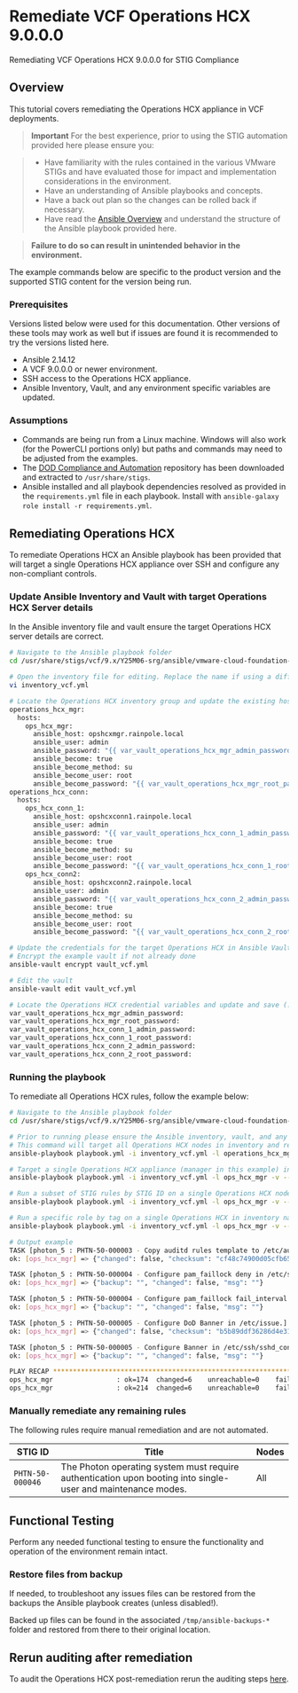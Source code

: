 # Remediate VCF Operations HCX 9.0.0.0
Remediating VCF Operations HCX 9.0.0.0 for STIG Compliance

## Overview
This tutorial covers remediating the Operations HCX appliance in VCF deployments.  

> **Important** For the best experience, prior to using the STIG automation provided here please ensure you:  

> - Have familiarity with the rules contained in the various VMware STIGs and have evaluated those for impact and implementation considerations in the environment.  
> - Have an understanding of Ansible playbooks and concepts.
> - Have a back out plan so the changes can be rolled back if necessary.
> - Have read the [Ansible Overview](/docs/tutorials/cloud-foundation-9x/ansible-playbook-overview.md) and understand the structure of the Ansible playbook provided here.

> **Failure to do so can result in unintended behavior in the environment.**  

The example commands below are specific to the product version and the supported STIG content for the version being run.

### Prerequisites
Versions listed below were used for this documentation. Other versions of these tools may work as well but if issues are found it is recommended to try the versions listed here.  

* Ansible 2.14.12
* A VCF 9.0.0.0 or newer environment.
* SSH access to the Operations HCX appliance.
* Ansible Inventory, Vault, and any environment specific variables are updated.

### Assumptions
* Commands are being run from a Linux machine. Windows will also work (for the PowerCLI portions only) but paths and commands may need to be adjusted from the examples.
* The [DOD Compliance and Automation](https://github.com/vmware/dod-compliance-and-automation) repository has been downloaded and extracted to `/usr/share/stigs`.
* Ansible installed and all playbook dependencies resolved as provided in the `requirements.yml` file in each playbook. Install with `ansible-galaxy role install -r requirements.yml`.

## Remediating Operations HCX
To remediate Operations HCX an Ansible playbook has been provided that will target a single Operations HCX appliance over SSH and configure any non-compliant controls.  

### Update Ansible Inventory and Vault with target Operations HCX Server details
In the Ansible inventory file and vault ensure the target Operations HCX server details are correct.

```bash
# Navigate to the Ansible playbook folder
cd /usr/share/stigs/vcf/9.x/Y25M06-srg/ansible/vmware-cloud-foundation-stig-ansible-hardening/

# Open the inventory file for editing. Replace the name if using a different inventory file for the environment.
vi inventory_vcf.yml

# Locate the Operations HCX inventory group and update the existing hosts and add additional hosts as needed.
operations_hcx_mgr:
  hosts:
    ops_hcx_mgr:
      ansible_host: opshcxmgr.rainpole.local
      ansible_user: admin
      ansible_password: "{{ var_vault_operations_hcx_mgr_admin_password }}"
      ansible_become: true
      ansible_become_method: su
      ansible_become_user: root
      ansible_become_password: "{{ var_vault_operations_hcx_mgr_root_password }}"
operations_hcx_conn:
  hosts:
    ops_hcx_conn_1:
      ansible_host: opshcxconn1.rainpole.local
      ansible_user: admin
      ansible_password: "{{ var_vault_operations_hcx_conn_1_admin_password }}"
      ansible_become: true
      ansible_become_method: su
      ansible_become_user: root
      ansible_become_password: "{{ var_vault_operations_hcx_conn_1_root_password }}"
    ops_hcx_conn2:
      ansible_host: opshcxconn2.rainpole.local
      ansible_user: admin
      ansible_password: "{{ var_vault_operations_hcx_conn_2_admin_password }}"
      ansible_become: true
      ansible_become_method: su
      ansible_become_user: root
      ansible_become_password: "{{ var_vault_operations_hcx_conn_2_root_password }}"

# Update the credentials for the target Operations HCX in Ansible Vault
# Encrypt the example vault if not already done
ansible-vault encrypt vault_vcf.yml

# Edit the vault
ansible-vault edit vault_vcf.yml

# Locate the Operations HCX credential variables and update and save (:wq)
var_vault_operations_hcx_mgr_admin_password:
var_vault_operations_hcx_mgr_root_password:
var_vault_operations_hcx_conn_1_admin_password:
var_vault_operations_hcx_conn_1_root_password:
var_vault_operations_hcx_conn_2_admin_password:
var_vault_operations_hcx_conn_2_root_password:
```

### Running the playbook
To remediate all Operations HCX rules, follow the example below:

```bash
# Navigate to the Ansible playbook folder
cd /usr/share/stigs/vcf/9.x/Y25M06-srg/ansible/vmware-cloud-foundation-stig-ansible-hardening/

# Prior to running please ensure the Ansible inventory, vault, and any environment specific variables are updated.  Enter the vault password when prompted.
# This command will target all Operations HCX nodes in inventory and remediate all rules.
ansible-playbook playbook.yml -i inventory_vcf.yml -l operations_hcx_mgr,operations_hcx_conn -v --ask-vault-pass -e @vault_vcf.yml

# Target a single Operations HCX appliance (manager in this example) in inventory and remediate all rules.
ansible-playbook playbook.yml -i inventory_vcf.yml -l ops_hcx_mgr -v --ask-vault-pass -e @vault_vcf.yml

# Run a subset of STIG rules by STIG ID on a single Operations HCX node in inventory named ops_hcx_mgr.
ansible-playbook playbook.yml -i inventory_vcf.yml -l ops_hcx_mgr -v --ask-vault-pass -e @vault_vcf.yml --tags PHTN-50-000003,PHTN-50-000005

# Run a specific role by tag on a single Operations HCX in inventory named ops_hcx_mgr.
ansible-playbook playbook.yml -i inventory_vcf.yml -l ops_hcx_mgr -v --ask-vault-pass -e @vault_vcf.yml --tags photon

# Output example
TASK [photon_5 : PHTN-50-000003 - Copy auditd rules template to /etc/audit/rules.d/audit.STIG.rules.] *************************************************************************************************************************
ok: [ops_hcx_mgr] => {"changed": false, "checksum": "cf48c74900d05cfb656c4454a415a902ca44f749", "dest": "/etc/audit/rules.d/audit.STIG.rules", "gid": 0, "group": "root", "mode": "0640", "owner": "root", "path": "/etc/audit/rules.d/audit.STIG.rules", "size": 4653, "state": "file", "uid": 0}

TASK [photon_5 : PHTN-50-000004 - Configure pam_faillock deny in /etc/security/faillock.conf.] ********************************************************************************************************************************
ok: [ops_hcx_mgr] => {"backup": "", "changed": false, "msg": ""}

TASK [photon_5 : PHTN-50-000004 - Configure pam_faillock fail_interval in /etc/security/faillock.conf.] ***********************************************************************************************************************
ok: [ops_hcx_mgr] => {"backup": "", "changed": false, "msg": ""}

TASK [photon_5 : PHTN-50-000005 - Configure DoD Banner in /etc/issue.] ********************************************************************************************************************************************************
ok: [ops_hcx_mgr] => {"changed": false, "checksum": "b5b89ddf36286d4e3190e401fb97622878f622ca", "dest": "/etc/issue", "gid": 0, "group": "root", "mode": "0644", "owner": "root", "path": "/etc/issue", "size": 1299, "state": "file", "uid": 0}

TASK [photon_5 : PHTN-50-000005 - Configure Banner in /etc/ssh/sshd_config.] **************************************************************************************************************************************************
ok: [ops_hcx_mgr] => {"backup": "", "changed": false, "msg": ""}

PLAY RECAP ********************************************************************************************************************************************************************************************************************
ops_hcx_mgr                : ok=174  changed=6    unreachable=0    failed=0    skipped=78   rescued=0    ignored=0
ops_hcx_mgr                : ok=214  changed=6    unreachable=0    failed=0    skipped=78   rescued=0    ignored=0
```

### Manually remediate any remaining rules
The following rules require manual remediation and are not automated.  

| STIG ID              | Title                                                                                                                                   | Nodes                                  |
|----------------------|-----------------------------------------------------------------------------------------------------------------------------------------|----------------------------------------|
| `PHTN-50-000046`     |The Photon operating system must require authentication upon booting into single-user and maintenance modes.                             | All                                    |

## Functional Testing
Perform any needed functional testing to ensure the functionality and operation of the environment remain intact.

### Restore files from backup
If needed, to troubleshoot any issues files can be restored from the backups the Ansible playbook creates (unless disabled!).  

Backed up files can be found in the associated `/tmp/ansible-backups-*` folder and restored from there to their original location.

## Rerun auditing after remediation
To audit the Operations HCX post-remediation rerun the auditing steps [here](./audit9-opshcx.md).
